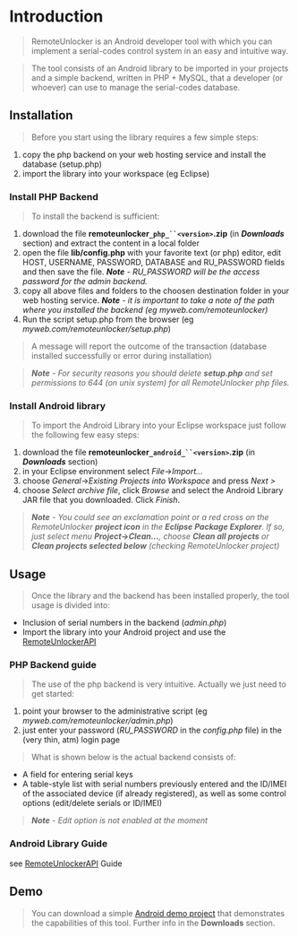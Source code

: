 

# Introduction #

> RemoteUnlocker is an Android developer tool with which you can implement a serial-codes control system in an easy and intuitive way.

> The tool consists of an Android library to be imported in your projects and a simple backend, written in PHP + MySQL, that a developer (or whoever) can use to manage the serial-codes database.

## Installation ##

> Before you start using the library requires a few simple steps:

  1. copy the php backend on your web hosting service and install the database (setup.php)
  1. import the library into your workspace (eg Eclipse)

### Install PHP Backend ###

> To install the backend is sufficient:

  1. download the file **remoteunlocker`_php_``<version>`.zip** (in _**Downloads**_ section) and extract the content in a local folder
  1. open the file **lib/config.php** with your favorite text (or php) editor, edit HOST, USERNAME, PASSWORD, DATABASE and RU\_PASSWORD fields and then save the file. _**Note** - RU\_PASSWORD will be the access password for the admin backend._
  1. copy all above files and folders to the choosen destination folder in your web hosting service. _**Note** - it is important to take a note of the path where you installed the backend (eg myweb.com/remoteunlocker)_
  1. Run the script setup.php from the browser (eg _myweb.com/remoteunlocker/setup.php_)

> A message will report the outcome of the transaction (database installed successfully or error during installation)

> _**Note** - For security reasons you should delete **setup.php** and set permissions to 644 (on unix system) for all RemoteUnlocker php files._

### Install Android library ###

> To import the Android Library into your Eclipse workspace just follow the following few easy steps:

  1. download the file **remoteunlocker`_android_``<version>`.zip** (in _**Downloads**_ section)
  1. in your Eclipse environment select _File_->_Import..._
  1. choose _General_->_Existing Projects into Workspace_ and press _Next >_
  1. choose _Select archive file_, click _Browse_ and select the Android Library JAR file that you downloaded. Click _Finish_.

> _**Note** - You could see an exclamation point or a red cross on the RemoteUnlocker **project icon** in the **Eclipse Package Explorer**. If so, just select menu **Project->Clean...**, choose **Clean all projects** or **Clean projects selected below** (checking RemoteUnlocker project)_

## Usage ##

> Once the library and the backend has been installed properly, the tool usage is divided into:

  * Inclusion of serial numbers in the backend (_admin.php_)
  * Import the library into your Android project and use the [RemoteUnlockerAPI](RemoteUnlockerAPI.md)

### PHP Backend guide ###

> The use of the php backend is very intuitive. Actually we just need to get started:

  1. point your browser to the administrative script (eg _myweb.com/remoteunlocker/admin.php_)
  1. just enter your password (_RU\_PASSWORD_ in the _config.php_ file) in the (very thin, atm) login page

> What is shown below is the actual backend consists of:

  * A field for entering serial keys
  * A table-style list with serial numbers previously entered and the ID/IMEI of the associated device (if already registered), as well as some control options (edit/delete serials or ID/IMEI)

> _**Note** - Edit option is not enabled at the moment_

### Android Library Guide ###

see [RemoteUnlockerAPI](RemoteUnlockerAPI.md) Guide

## Demo ##

> You can download a simple [Android demo project](http://code.google.com/p/remoteunlockerlib/downloads/detail?name=demoactivity_ru.jar&can=2&q=) that demonstrates the capabilities of this tool. Further info in the **Downloads** section.